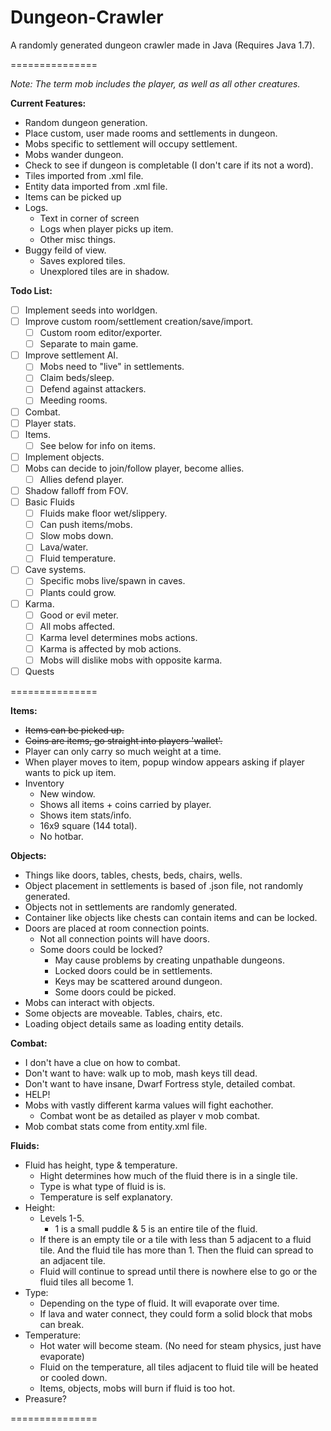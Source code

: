 Dungeon-Crawler
===============

A randomly generated dungeon crawler made in Java (Requires Java 1.7).

===============

*Note: The term mob includes the player, as well as all other creatures.*

**Current Features:**
+ Random dungeon generation.
+ Place custom, user made rooms and settlements in dungeon.
+ Mobs specific to settlement will occupy settlement.
+ Mobs wander dungeon.
+ Check to see if dungeon is completable (I don't care if its not a word).
+ Tiles imported from .xml file.
+ Entity data imported from .xml file.
+ Items can be picked up
+ Logs.
  + Text in corner of screen
  + Logs when player picks up item.
  + Other misc things.
+ Buggy feild of view. 
  + Saves explored tiles.
  + Unexplored tiles are in shadow.

**Todo List:**
- [ ] Implement seeds into worldgen.
- [ ] Improve custom room/settlement creation/save/import.
  - [ ] Custom room editor/exporter.
  - [ ] Separate to main game.
- [ ] Improve settlement AI.
  - [ ] Mobs need to "live" in settlements.
  - [ ] Claim beds/sleep.
  - [ ] Defend against attackers.
  - [ ] Meeding rooms.
- [ ] Combat.
- [ ] Player stats.
- [ ] Items.
  - [ ] See below for info on items.
- [ ] Implement objects.
- [ ] Mobs can decide to join/follow player, become allies.
  - [ ] Allies defend player.
- [ ] Shadow falloff from FOV.
- [ ] Basic Fluids
  - [ ] Fluids make floor wet/slippery.
  - [ ] Can push items/mobs.
  - [ ] Slow mobs down.
  - [ ] Lava/water.
  - [ ] Fluid temperature.
- [ ] Cave systems.  
  - [ ] Specific mobs live/spawn in caves.
  - [ ] Plants could grow.
- [ ] Karma.
  - [ ] Good or evil meter.
  - [ ] All mobs affected.
  - [ ] Karma level determines mobs actions.
  - [ ] Karma is affected by mob actions.
  - [ ] Mobs will dislike mobs with opposite karma.
- [ ] Quests

===============

**Items:**
+ ~~Items can be picked up.~~
+ ~~Coins are items, go straight into players 'wallet'.~~
+ Player can only carry so much weight at a time.
+ When player moves to item, popup window appears asking if player wants to pick up item.
+ Inventory
  + New window.
  + Shows all items + coins carried by player.
  + Shows item stats/info.
  + 16x9 square (144 total).
  + No hotbar.

**Objects:**
+ Things like doors, tables, chests, beds, chairs, wells.
+ Object placement in settlements is based of .json file, not randomly generated.
+ Objects not in settlements are randomly generated.
+ Container like objects like chests can contain items and can be locked.
+ Doors are placed at room connection points. 
  + Not all connection points will have doors.
  + Some doors could be locked?
    + May cause problems by creating unpathable dungeons.
    + Locked doors could be in settlements.
    + Keys may be scattered around dungeon.
    + Some doors could be picked.
+ Mobs can interact with objects.
+ Some objects are moveable. Tables, chairs, etc.
+ Loading object details same as loading entity details.

**Combat:**
+ I don't have a clue on how to combat.
+ Don't want to have: walk up to mob, mash keys till dead.
+ Don't want to have insane, Dwarf Fortress style, detailed combat.
+ HELP!
+ Mobs with vastly different karma values will fight eachother. 
  + Combat wont be as detailed as player v mob combat.
+ Mob combat stats come from entity.xml file.

**Fluids:**
+ Fluid has height, type & temperature.
  + Hight determines how much of the fluid there is in a single tile.
  + Type is what type of fluid is is.
  + Temperature is self explanatory.
+ Height:
  + Levels 1-5.
    + 1 is a small puddle & 5 is an entire tile of the fluid.
  + If there is an empty tile or a tile with less than 5 adjacent to a fluid tile. And the fluid tile has more than 1. Then the fluid can spread to an adjacent tile.
  + Fluid will continue to spread until there is nowhere else to go or the fluid tiles all become 1.
+ Type:
  + Depending on the type of fluid. It will evaporate over time.
  + If lava and water connect, they could form a solid block that mobs can break.
+ Temperature:
  + Hot water will become steam. (No need for steam physics, just have evaporate)
  + Fluid on the temperature, all tiles adjacent to fluid tile will be heated or cooled down.
  + Items, objects, mobs will burn if fluid is too hot.
+ Preasure?
 
===============

